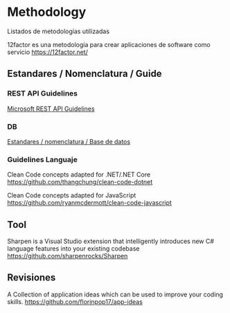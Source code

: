 
 # Methodology

Listados de metodologías utilizadas
 
12factor es una metodología para crear aplicaciones de software como servicio 
https://12factor.net/

## Estandares / Nomenclatura / Guide


### REST API Guidelines

[Microsoft REST API Guidelines](https://github.com/Microsoft/api-guidelines/blob/vNext/Guidelines.md)


### DB

[Estandares / nomenclatura / Base de datos](db.naming_standard.md)
 

###  Guidelines Languaje


Clean Code concepts adapted for .NET/.NET Core
https://github.com/thangchung/clean-code-dotnet

Clean Code concepts adapted for JavaScript 
https://github.com/ryanmcdermott/clean-code-javascript


## Tool

Sharpen is a Visual Studio extension that intelligently introduces new C# language features into your existing codebase
https://github.com/sharpenrocks/Sharpen


## Revisiones

A Collection of application ideas which can be used to improve your coding skills.
https://github.com/florinpop17/app-ideas
